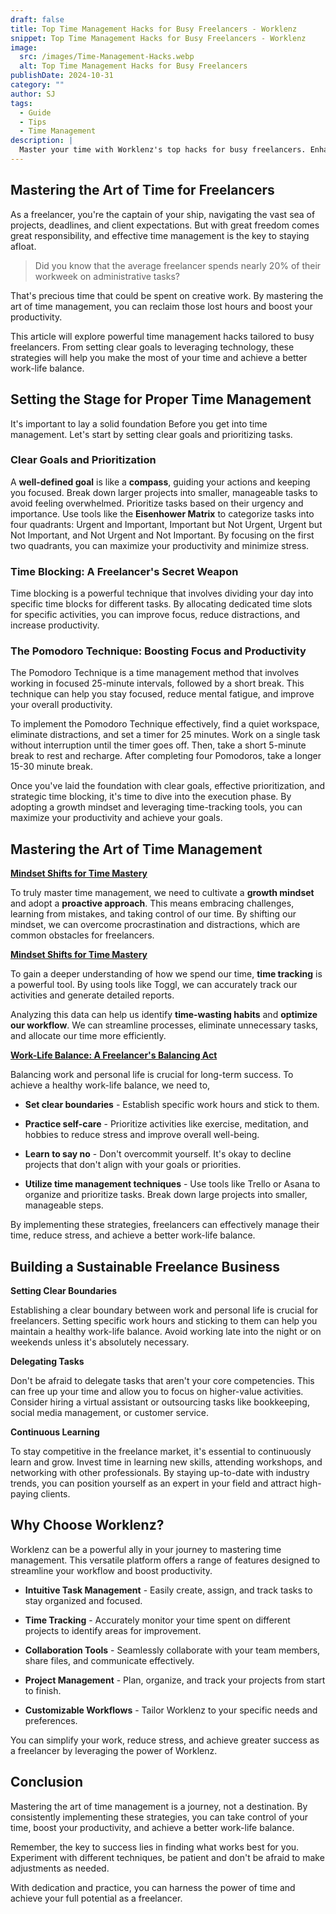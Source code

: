 ```yaml
---
draft: false
title: Top Time Management Hacks for Busy Freelancers - Worklenz
snippet: Top Time Management Hacks for Busy Freelancers - Worklenz
image:
  src: /images/Time-Management-Hacks.webp
  alt: Top Time Management Hacks for Busy Freelancers
publishDate: 2024-10-31
category: ""
author: SJ
tags:
  - Guide
  - Tips
  - Time Management
description: |
  Master your time with Worklenz's top hacks for busy freelancers. Enhance your productivity and achieve your goals with expert tips and tricks!
---
```


## Mastering the Art of Time for Freelancers

As a freelancer, you're the captain of your ship, navigating the vast sea of projects, deadlines, and client expectations. But with great freedom comes great responsibility, and effective time management is the key to staying afloat.

>Did you know that the average freelancer spends nearly 20% of their workweek on administrative tasks? 

That's precious time that could be spent on creative work. By mastering the art of time management, you can reclaim those lost hours and boost your productivity.

This article will explore powerful time management hacks tailored to busy freelancers. From setting clear goals to leveraging technology, these strategies will help you make the most of your time and achieve a better work-life balance.

## Setting the Stage for Proper Time Management

It's important to lay a solid foundation Before you get into time management. Let's start by setting clear goals and prioritizing tasks.

### Clear Goals and Prioritization

A **well-defined goal** is like a **compass**, guiding your actions and keeping you focused. Break down larger projects into smaller, manageable tasks to avoid feeling overwhelmed. Prioritize tasks based on their urgency and importance. Use tools like the **Eisenhower Matrix** to categorize tasks into four quadrants: Urgent and Important, Important but Not Urgent, Urgent but Not Important, and Not Urgent and Not Important. By focusing on the first two quadrants, you can maximize your productivity and minimize stress. 

### Time Blocking: A Freelancer's Secret Weapon

Time blocking is a powerful technique that involves dividing your day into specific time blocks for different tasks. By allocating dedicated time slots for specific activities, you can improve focus, reduce distractions, and increase productivity.

### The Pomodoro Technique: Boosting Focus and Productivity

The Pomodoro Technique is a time management method that involves working in focused 25-minute intervals, followed by a short break. This technique can help you stay focused, reduce mental fatigue, and improve your overall productivity.

To implement the Pomodoro Technique effectively, find a quiet workspace, eliminate distractions, and set a timer for 25 minutes. Work on a single task without interruption until the timer goes off. Then, take a short 5-minute break to rest and recharge. After completing four Pomodoros, take a longer 15-30 minute break.

Once you've laid the foundation with clear goals, effective prioritization, and strategic time blocking, it's time to dive into the execution phase. By adopting a growth mindset and leveraging time-tracking tools, you can maximize your productivity and achieve your goals.

## Mastering the Art of Time Management

<ins>**Mindset Shifts for Time Mastery**</ins>

To truly master time management, we need to cultivate a **growth mindset** and adopt a **proactive approach**. This means embracing challenges, learning from mistakes, and taking control of our time. By shifting our mindset, we can overcome procrastination and distractions, which are common obstacles for freelancers.

<ins>**Mindset Shifts for Time Mastery**</ins> 

To gain a deeper understanding of how we spend our time, **time tracking** is a powerful tool. By using tools like Toggl, we can accurately track our activities and generate detailed reports.

Analyzing this data can help us identify **time-wasting habits** and **optimize our workflow**. We can streamline processes, eliminate unnecessary tasks, and allocate our time more efficiently.

<ins>**Work-Life Balance: A Freelancer's Balancing Act**</ins>

Balancing work and personal life is crucial for long-term success. To achieve a healthy work-life balance, we need to,

- **Set clear boundaries** - Establish specific work hours and stick to them.

- **Practice self-care** - Prioritize activities like exercise, meditation, and hobbies to reduce stress and improve overall well-being.

- **Learn to say no** - Don't overcommit yourself. It's okay to decline projects that don't align with your goals or priorities.

- **Utilize time management techniques** - Use tools like Trello or Asana to organize and prioritize tasks. Break down large projects into smaller, manageable steps.

By implementing these strategies, freelancers can effectively manage their time, reduce stress, and achieve a better work-life balance.

## Building a Sustainable Freelance Business

**Setting Clear Boundaries**

Establishing a clear boundary between work and personal life is crucial for freelancers. Setting specific work hours and sticking to them can help you maintain a healthy work-life balance. Avoid working late into the night or on weekends unless it's absolutely necessary.

**Delegating Tasks**

Don't be afraid to delegate tasks that aren't your core competencies. This can free up your time and allow you to focus on higher-value activities. Consider hiring a virtual assistant or outsourcing tasks like bookkeeping, social media management, or customer service.

**Continuous Learning**

To stay competitive in the freelance market, it's essential to continuously learn and grow. Invest time in learning new skills, attending workshops, and networking with other professionals. By staying up-to-date with industry trends, you can position yourself as an expert in your field and attract high-paying clients.

## Why Choose Worklenz?

Worklenz can be a powerful ally in your journey to mastering time management. This versatile platform offers a range of features designed to streamline your workflow and boost productivity.

- **Intuitive Task Management** - Easily create, assign, and track tasks to stay organized and focused.

- **Time Tracking** - Accurately monitor your time spent on different projects to identify areas for improvement.

- **Collaboration Tools** - Seamlessly collaborate with your team members, share files, and communicate effectively.

- **Project Management** - Plan, organize, and track your projects from start to finish.

- **Customizable Workflows** - Tailor Worklenz to your specific needs and preferences.

You can simplify your work, reduce stress, and achieve greater success as a freelancer by leveraging the power of Worklenz.

## Conclusion

Mastering the art of time management is a journey, not a destination. By consistently implementing these strategies, you can take control of your time, boost your productivity, and achieve a better work-life balance.

Remember, the key to success lies in finding what works best for you. Experiment with different techniques, be patient and don't be afraid to make adjustments as needed.

With dedication and practice, you can harness the power of time and achieve your full potential as a freelancer.

